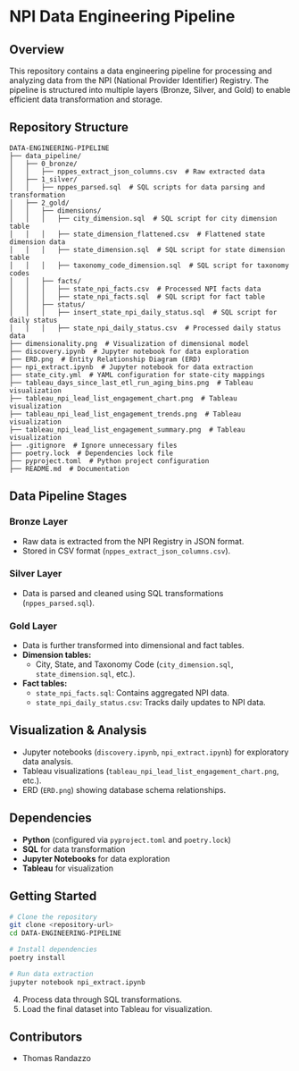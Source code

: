 # NPI Data Engineering Pipeline

## Overview
This repository contains a data engineering pipeline for processing and analyzing data from the NPI (National Provider Identifier) Registry. The pipeline is structured into multiple layers (Bronze, Silver, and Gold) to enable efficient data transformation and storage.

## Repository Structure

```plaintext
DATA-ENGINEERING-PIPELINE
├── data_pipeline/
│   ├── 0_bronze/
│   │   ├── nppes_extract_json_columns.csv  # Raw extracted data
│   ├── 1_silver/
│   │   ├── nppes_parsed.sql  # SQL scripts for data parsing and transformation
│   ├── 2_gold/
│   │   ├── dimensions/
│   │   │   ├── city_dimension.sql  # SQL script for city dimension table
│   │   │   ├── state_dimension_flattened.csv  # Flattened state dimension data
│   │   │   ├── state_dimension.sql  # SQL script for state dimension table
│   │   │   ├── taxonomy_code_dimension.sql  # SQL script for taxonomy codes
│   │   ├── facts/
│   │   │   ├── state_npi_facts.csv  # Processed NPI facts data
│   │   │   ├── state_npi_facts.sql  # SQL script for fact table
│   │   ├── status/
│   │   │   ├── insert_state_npi_daily_status.sql  # SQL script for daily status
│   │   │   ├── state_npi_daily_status.csv  # Processed daily status data
├── dimensionality.png  # Visualization of dimensional model
├── discovery.ipynb  # Jupyter notebook for data exploration
├── ERD.png  # Entity Relationship Diagram (ERD)
├── npi_extract.ipynb  # Jupyter notebook for data extraction
├── state_city.yml  # YAML configuration for state-city mappings
├── tableau_days_since_last_etl_run_aging_bins.png  # Tableau visualization
├── tableau_npi_lead_list_engagement_chart.png  # Tableau visualization
├── tableau_npi_lead_list_engagement_trends.png  # Tableau visualization
├── tableau_npi_lead_list_engagement_summary.png  # Tableau visualization
├── .gitignore  # Ignore unnecessary files
├── poetry.lock  # Dependencies lock file
├── pyproject.toml  # Python project configuration
├── README.md  # Documentation
```

## Data Pipeline Stages

### Bronze Layer
- Raw data is extracted from the NPI Registry in JSON format.
- Stored in CSV format (`nppes_extract_json_columns.csv`).

### Silver Layer
- Data is parsed and cleaned using SQL transformations (`nppes_parsed.sql`).

### Gold Layer
- Data is further transformed into dimensional and fact tables.
- **Dimension tables:**
  - City, State, and Taxonomy Code (`city_dimension.sql`, `state_dimension.sql`, etc.).
- **Fact tables:**
  - `state_npi_facts.sql`: Contains aggregated NPI data.
  - `state_npi_daily_status.csv`: Tracks daily updates to NPI data.

## Visualization & Analysis
- Jupyter notebooks (`discovery.ipynb`, `npi_extract.ipynb`) for exploratory data analysis.
- Tableau visualizations (`tableau_npi_lead_list_engagement_chart.png`, etc.).
- ERD (`ERD.png`) showing database schema relationships.

## Dependencies
- **Python** (configured via `pyproject.toml` and `poetry.lock`)
- **SQL** for data transformation
- **Jupyter Notebooks** for data exploration
- **Tableau** for visualization

## Getting Started

```sh
# Clone the repository
git clone <repository-url>
cd DATA-ENGINEERING-PIPELINE

# Install dependencies
poetry install

# Run data extraction
jupyter notebook npi_extract.ipynb
```

4. Process data through SQL transformations.
5. Load the final dataset into Tableau for visualization.

## Contributors
- Thomas Randazzo

